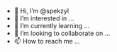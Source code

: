 - 👋 Hi, I’m @spekzyl
- 👀 I’m interested in ...
- 🌱 I’m currently learning ...
- 💞️ I’m looking to collaborate on ...
- 📫 How to reach me ...

<!---
spekzyl/spekzyl is a ✨ special ✨ repository because its `README.md` (this file) appears on your GitHub profile.
You can click the Preview link to take a look at your changes.
--->
